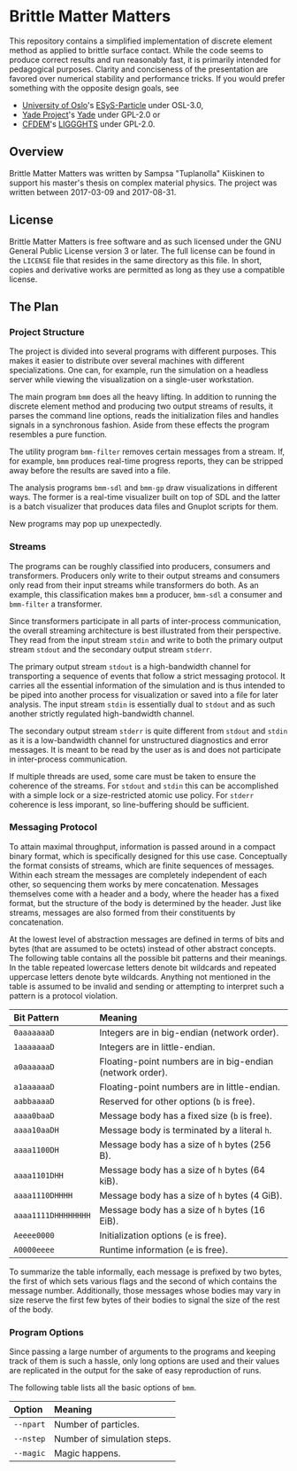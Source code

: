 # Brittle Matter Matters

This repository contains a simplified implementation
of discrete element method as applied to brittle surface contact.
While the code seems to produce correct results and run reasonably fast,
it is primarily intended for pedagogical purposes.
Clarity and conciseness of the presentation are favored
over numerical stability and performance tricks.
If you would prefer something with the opposite design goals, see

* [University of Oslo][uio]'s [ESyS-Particle][esys-particle] under OSL-3.0,
* [Yade Project][yade-dem]'s [Yade][yade] under GPL-2.0 or
* [CFDEM][cfdem]'s [LIGGGHTS][liggghts] under GPL-2.0.

## Overview

Brittle Matter Matters was written by Sampsa "Tuplanolla" Kiiskinen
to support his master's thesis on complex material physics.
The project was written between 2017-03-09 and 2017-08-31.

## License

Brittle Matter Matters is free software and as such
licensed under the GNU General Public License version 3 or later.
The full license can be found in the `LICENSE` file that
resides in the same directory as this file.
In short, copies and derivative works are permitted
as long as they use a compatible license.

## The Plan

### Project Structure

The project is divided into several programs with different purposes.
This makes it easier to distribute over several machines
with different specializations.
One can, for example, run the simulation on a headless server
while viewing the visualization on a single-user workstation.

The main program `bmm` does all the heavy lifting.
In addition to running the discrete element method and
producing two output streams of results,
it parses the command line options, reads the initialization files and
handles signals in a synchronous fashion.
Aside from these effects the program resembles a pure function.

The utility program `bmm-filter` removes certain messages from a stream.
If, for example, `bmm` produces real-time progress reports,
they can be stripped away before the results are saved into a file.

The analysis programs `bmm-sdl` and `bmm-gp`
draw visualizations in different ways.
The former is a real-time visualizer built on top of SDL and
the latter is a batch visualizer
that produces data files and Gnuplot scripts for them.

New programs may pop up unexpectedly.

### Streams

The programs can be roughly classified
into producers, consumers and transformers.
Producers only write to their output streams and
consumers only read from their input streams
while transformers do both.
As an example, this classification makes `bmm` a producer,
`bmm-sdl` a consumer and `bmm-filter` a transformer.

Since transformers participate in all parts of inter-process communication,
the overall streaming architecture is best illustrated from their perspective.
They read from the input stream `stdin` and
write to both the primary output stream `stdout` and
the secondary output stream `stderr`.

The primary output stream `stdout` is a high-bandwidth channel
for transporting a sequence of events that follow a strict messaging protocol.
It carries all the essential information of the simulation and
is thus intended to be piped into another process for visualization or
saved into a file for later analysis.
The input stream `stdin` is essentially dual to `stdout` and
as such another strictly regulated high-bandwidth channel.

The secondary output stream `stderr` is quite different
from `stdout` and `stdin` as it is a low-bandwidth channel
for unstructured diagnostics and error messages.
It is meant to be read by the user as is and
does not participate in inter-process communication.

If multiple threads are used,
some care must be taken to ensure the coherence of the streams.
For `stdout` and `stdin` this can be accomplished
with a simple lock or a size-restricted atomic use policy.
For `stderr` coherence is less imporant,
so line-buffering should be sufficient.

### Messaging Protocol

To attain maximal throughput,
information is passed around in a compact binary format,
which is specifically designed for this use case.
Conceptually the format consists of streams,
which are finite sequences of messages.
Within each stream the messages are completely independent of each other,
so sequencing them works by mere concatenation.
Messages themselves come with a header and a body,
where the header has a fixed format,
but the structure of the body is determined by the header.
Just like streams,
messages are also formed from their constituents by concatenation.

At the lowest level of abstraction
messages are defined in terms of bits and bytes (that are assumed to be octets)
instead of other abstract concepts.
The following table contains all the possible bit patterns and their meanings.
In the table repeated lowercase letters denote bit wildcards and
repeated uppercase letters denote byte wildcards.
Anything not mentioned in the table is assumed to be invalid and
sending or attempting to interpret such a pattern is a protocol violation.

| Bit Pattern | Meaning
|:------------|:--------
| `0aaaaaaaD` | Integers are in big-endian (network order).
| `1aaaaaaaD` | Integers are in little-endian.
| `a0aaaaaaD` | Floating-point numbers are in big-endian (network order).
| `a1aaaaaaD` | Floating-point numbers are in little-endian.
| `aabbaaaaD` | Reserved for other options (`b` is free).
| `aaaa0baaD` | Message body has a fixed size (`b` is free).
| `aaaa10aaDH` | Message body is terminated by a literal `h`.
| `aaaa1100DH` | Message body has a size of `h` bytes (256 B).
| `aaaa1101DHH` | Message body has a size of `h` bytes (64 kiB).
| `aaaa1110DHHHH` | Message body has a size of `h` bytes (4 GiB).
| `aaaa1111DHHHHHHHH` | Message body has a size of `h` bytes (16 EiB).
| `Aeeee0000` | Initialization options (`e` is free).
| `A0000eeee` | Runtime information (`e` is free).

To summarize the table informally,
each message is prefixed by two bytes,
the first of which sets various flags and
the second of which contains the message number.
Additionally, those messages whose bodies may vary in size
reserve the first few bytes of their bodies
to signal the size of the rest of the body.

### Program Options

Since passing a large number of arguments to the programs and
keeping track of them is such a hassle,
only long options are used and their values are replicated in the output
for the sake of easy reproduction of runs.

The following table lists all the basic options of `bmm`.

| Option | Meaning
|:-------|:--------
| `--npart` | Number of particles.
| `--nstep` | Number of simulation steps.
| `--magic` | Magic happens.

[cfdem]: http://www.cfdem.com/
[liggghts]: https://github.com/CFDEMproject/LIGGGHTS-PUBLIC
[uio]: https://www.uio.no/english/services/it/research/hpc/abel/help/software/ESyS-Particle.html
[esys-particle]: https://launchpad.net/esys-particle
[yade-dem]: https://yade-dem.org/
[yade]: https://github.com/yade/trunk
